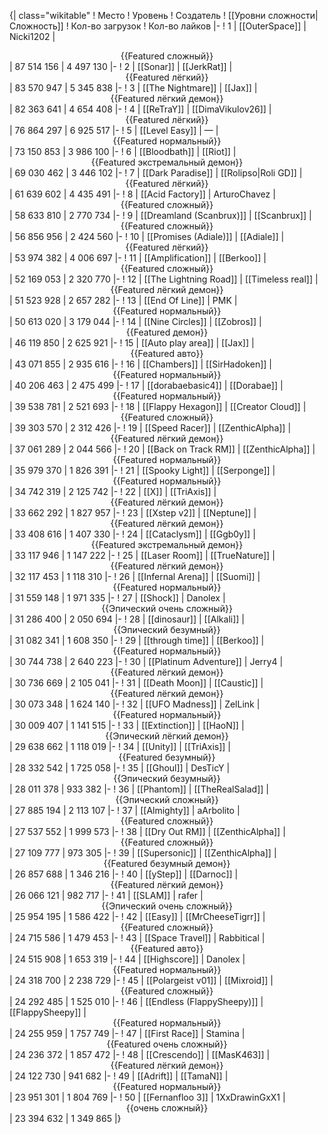{| class="wikitable"
! Место
! Уровень
! Создатель
! [[Уровни сложности|Сложность]]
! Кол-во загрузок
! Кол-во лайков
|-
! 1
| [[OuterSpace]]
| Nicki1202
| <center>{{Featured сложный}}</center>
| 87 514 156
| 4 497 130
|-
! 2
| [[Sonar]]
| [[JerkRat]]
| <center>{{Featured лёгкий}}</center>
| 83 570 947
| 5 345 838
|-
! 3
| [[The Nightmare]]
| [[Jax]]
| <center>{{Featured лёгкий демон}}</center>
| 82 363 641
| 4 654 408
|-
! 4
| [[ReTraY]]
| [[DimaVikulov26]]
| <center>{{Featured лёгкий}}</center>
| 76 864 297
| 6 925 517
|-
! 5
| [[Level Easy]]
| —
| <center>{{Featured нормальный}}</center>
| 73 150 853
| 3 986 100
|-
! 6
| [[Bloodbath]]
| [[Riot]]
| <center>{{Featured экстремальный демон}}</center>
| 69 030 462
| 3 446 102
|-
! 7
| [[Dark Paradise]]
| [[Rolipso|Roli GD]]
| <center>{{Featured лёгкий}}</center>
| 61 639 602
| 4 435 491
|-
! 8
| [[Acid Factory]]
| ArturoChavez
| <center>{{Featured сложный}}</center>
| 58 633 810
| 2 770 734
|-
! 9
| [[Dreamland (Scanbrux)]]
| [[Scanbrux]]
| <center>{{Featured сложный}}</center>
| 56 856 956
| 2 424 560
|-
! 10
| [[Promises (Adiale)]]
| [[Adiale]]
| <center>{{Featured лёгкий}}</center>
| 53 974 382
| 4 006 697
|-
! 11
| [[Amplification]]
| [[Berkoo]]
| <center>{{Featured сложный}}</center>
| 52 169 053
| 2 320 770
|-
! 12
| [[The Lightning Road]]
| [[Timeless real]]
| <center>{{Featured лёгкий демон}}</center>
| 51 523 928
| 2 657 282
|-
! 13
| [[End Of Line]]
| PMK
| <center>{{Featured нормальный}}</center>
| 50 613 020
| 3 179 044
|-
! 14
| [[Nine Circles]]
| [[Zobros]]
| <center>{{Featured демон}}</center>
| 46 119 850
| 2 625 921
|-
! 15
| [[Auto play area]]
| [[Jax]]
| <center>{{Featured авто}}</center>
| 43 071 855
| 2 935 616
|-
! 16
| [[Chambers]]
| [[SirHadoken]]
| <center>{{Featured нормальный}}</center>
| 40 206 463
| 2 475 499
|-
! 17
| [[dorabaebasic4]]
| [[Dorabae]]
| <center>{{Featured нормальный}}</center>
| 39 538 781
| 2 521 693
|-
! 18
| [[Flappy Hexagon]]
| [[Creator Cloud]]
| <center>{{Featured сложный}}</center>
| 39 303 570
| 2 312 426
|-
! 19
| [[Speed Racer]]
| [[ZenthicAlpha]]
| <center>{{Featured лёгкий демон}}</center>
| 37 061 289
| 2 044 566
|-
! 20
| [[Back on Track RM]]
| [[ZenthicAlpha]]
| <center>{{Featured нормальный}}</center>
| 35 979 370
| 1 826 391
|-
! 21
| [[Spooky Light]]
| [[Serponge]]
| <center>{{Featured нормальный}}</center>
| 34 742 319
| 2 125 742
|-
! 22
| [[X]]
| [[TriAxis]]
| <center>{{Featured лёгкий демон}}</center>
| 33 662 292
| 1 827 957
|-
! 23
| [[Xstep v2]]
| [[Neptune]]
| <center>{{Featured лёгкий демон}}</center>
| 33 408 616
| 1 407 330
|-
! 24
| [[Cataclysm]]
| [[Ggb0y]]
| <center>{{Featured экстремальный демон}}</center>
| 33 117 946
| 1 147 222
|-
! 25
| [[Laser Room]]
| [[TrueNature]]
| <center>{{Featured лёгкий демон}}</center>
| 32 117 453
| 1 118 310
|-
! 26
| [[Infernal Arena]]
| [[Suomi]]
| <center>{{Featured нормальный}}</center>
| 31 559 148
| 1 971 335
|-
! 27
| [[Shock]]
| Danolex
| <center>{{Эпический очень сложный}}</center>
| 31 286 400
| 2 050 694
|-
! 28
| [[dinosaur]]
| [[Alkali]]
| <center>{{Эпический безумный}}</center>
| 31 082 341
| 1 608 350
|-
! 29
| [[through time]]
| [[Berkoo]]
| <center>{{Featured нормальный}}</center>
| 30 744 738
| 2 640 223
|-
! 30
| [[Platinum Adventure]]
| Jerry4
| <center>{{Featured лёгкий демон}}</center>
| 30 736 669
| 2 105 041
|-
! 31
| [[Death Moon]]
| [[Caustic]]
| <center>{{Featured лёгкий демон}}</center>
| 30 073 348
| 1 624 140
|-
! 32
| [[UFO Madness]]
| ZelLink
| <center>{{Featured нормальный}}</center>
| 30 009 407
| 1 141 515
|-
! 33
| [[Extinction]]
| [[HaoN]]
| <center>{{Эпический лёгкий демон}}</center>
| 29 638 662
| 1 118 019
|-
! 34
| [[Unity]]
| [[TriAxis]]
| <center>{{Featured безумный}}</center>
| 28 332 542
| 1 725 058
|-
! 35
| [[Ghoul]]
| DesTicY
| <center>{{Эпический безумный}}</center>
| 28 011 378
| 933 382
|-
! 36
| [[Phantom]]
| [[TheRealSalad]]
| <center>{{Эпический сложный}}</center>
| 27 885 194
| 2 113 107
|-
! 37
| [[Almighty]]
| aArbolito
| <center>{{Featured сложный}}</center>
| 27 537 552
| 1 999 573
|-
! 38
| [[Dry Out RM]]
| [[ZenthicAlpha]]
| <center>{{Featured сложный}}</center>
| 27 109 777
| 973 305
|-
! 39
| [[Supersonic]]
| [[ZenthicAlpha]]
| <center>{{Featured безумный демон}}</center>
| 26 857 688
| 1 346 216
|-
! 40
| [[yStep]]
| [[Darnoc]]
| <center>{{Featured лёгкий демон}}</center>
| 26 066 121
| 982 717
|-
! 41
| [[SLAM]]
| rafer
| <center>{{Эпический очень сложный}}</center>
| 25 954 195
| 1 586 422
|-
! 42
| [[Easy]]
| [[MrCheeseTigrr]]
| <center>{{Featured сложный}}</center>
| 24 715 586
| 1 479 453
|-
! 43
| [[Space Travel]]
| Rabbitical
| <center>{{Featured авто}}</center>
| 24 515 908
| 1 653 319
|-
! 44
| [[Highscore]]
| Danolex
| <center>{{Featured нормальный}}</center>
| 24 318 700
| 2 238 729
|-
! 45
| [[Polargeist v01]]
| [[Mixroid]]
| <center>{{Featured сложный}}</center>
| 24 292 485
| 1 525 010
|-
! 46
| [[Endless (FlappySheepy)]]
| [[FlappySheepy]]
| <center>{{Featured нормальный}}</center>
| 24 255 959
| 1 757 749
|-
! 47
| [[First Race]]
| Stamina
| <center>{{Featured очень сложный}}</center>
| 24 236 372
| 1 857 472
|-
! 48
| [[Crescendo]]
| [[MasK463]]
| <center>{{Featured лёгкий демон}}</center>
| 24 122 730
| 941 682
|-
! 49
| [[Adrift]]
| [[TamaN]]
| <center>{{Featured нормальный}}</center>
| 23 951 301
| 1 804 769
|-
! 50
| [[Fernanfloo 3]]
| 1XxDrawinGxX1
| <center>{{очень сложный}}</center>
| 23 394 632
| 1 349 865
|}